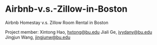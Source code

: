 # Airbnb-v.s.-Zillow-in-Boston
Airbnb Homestay v.s. Zillow Room Rental in Boston


Project member: 
Xintong Hao, hxtong@bu.edu
Jiali Ge, ivydany@bu.edu
Jingjun Wang, jingjunw@bu.edu
